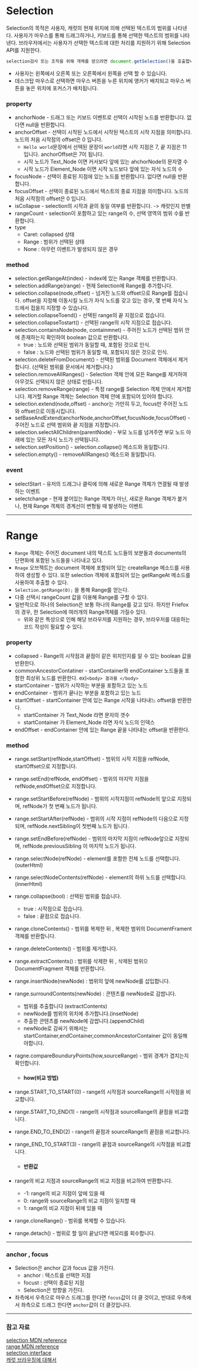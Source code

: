 # Selection

Selection의 목적은 사용자, 캐럿의 현재 위치에 의해 선택된 텍스트의 범위를 나타낸다.
사용자가 마우스를 통해 드래그하거나, 키보드를 통해 선택한 텍스트의 범위를 나타낸다.
브라우저에서는 사용자가 선택한 텍스트에 대한 처리를 지원하기 위해 Selection API를 지원한다.

``` javascript
selection검사 또는 조작을 위해 개체를 얻으려면 document.getSelection()을 호출합니다.
```
+ 사용자는 왼쪽에서 오른쪽 또는 오른쪽에서 왼쪽을 선택 할 수 있습니다.
+ 데스크탑 마우스로 선택하면 마우스 버튼을 누른 위치에 앵커가 배치되고 마우스 버튼을 놓은 위치에 포커스가 배치됩니다.

### property
+ anchorNode - 드래그 또는 키보드 이벤트로 선택이 시작된 노드를 반환합니다.
없다면 null을 반환합니다.
+ anchorOffset - 선택이 시작된 노드에서 시작된 텍스트의 시작 지점을 의미합니다.
노드의 처음 시작점의 offset은 0 입니다.
    - ```Hello world```문장에서 선택된 문장이 ```world```라면 시작 지점은 7, 끝 지점은 11 입니다. anchorOffset은 7이 됩니다.
    - 시작 노드가 Text_Node 이면 커서보다 앞에 있는 ahchorNode의 문자열 수
    - 시작 노드가 Element_Node 이면 시작 노드보다 앞에 있는 자식 노드의 수
+ focusNode - 선택이 종료된 지점에 있는 노드를 반환합니다. 없다면 null을 반환합니다.
+ focusOffset - 선택이 종료된 노드에서 텍스트의 종료 지점을 의미합니다. 노드의 처음 시작점의 offset은 0 입니다.
+ isCollapse - selection의 시작과 끝의 동일 여부를 반환합니다. -> 캐럿인지 판별
+ rangeCount - selection이 포함하고 있는 range의 수, 선택 영역의 범위 수를 반환합니다.
+ type
    - Caret: collapsed 상태 
    - Range : 범위가 선택된 상태
    - None : 아무런 이벤트가 발생되지 않은 경우

### method
+ selection.getRangeAt(index) - index에 있는 Range 객체를 반환합니다.
+ selection.addRange(range) - 현재 Selection에 Range를 추가합니다.
+ selection.collapse(node,offset) - 넘겨진 노드와 offset으로 Range를 접습니다.
offset을 지정해 이동시킬 노드가 자식 노드를 갖고 있는 경우, 몇 번째 자식 노드에서 접을지 지정할 수 있습니다.
+ selection.collapseToend() - 선택된 range의 끝 지점으로 접습니다.
+ selection.collapseTostart() - 선택된 range의 시작 지점으로 접습니다.
+ selection.containsNode(node, containmnet) - 주어진 노드가 선택된 범위 안에 존재하는지 확인하여 boolean 값으로 반환합니다.
    - true : 노드와 선택된 범위가 동일할 때, 포함된 것으로 인식.
    - false : 노드와 선택된 범위가 동일할 때, 포함되지 않은 것으로 인식.
+ selection.deleteFromDocument() - 선택된 범위를 Document 객체에서 제거합니다. 
(선택된 범위를 문서에서 제거합니다.)
+ selection.removeAllRanges() - Selection 객체 안에 모든 Range를 제거하여 아무것도 선택되지 않은 상태로 만듭니다.
+ selection.removeRange(range) - 특정 range를 Selection 객체 안에서 제거합니다.
제거할 Range 객체는 Selection 객체 안에 포함되어 있어야 합니다.
+ selection.extend(node,offset) - anchor는 가만히 두고, focus만 주어진 노드와 offset으로 이동시킵니다.
+ setBaseAndExtend(anchorNode,anchorOffset,focusNode,focusOffset) - 주어진 노드로 선택 범위와 끝 지점을 지정합니다.
+ selection.selectAllChildren(parentNode) - 부모 노드를 넘겨주면 부모 노드 아래에 있는 모든 자식 노드가 선택됩니다.
+ selection.setPosition() - selection.collapse() 메소드와 동일합니다.
+ selection.empty() - removeAllRanges() 메소드와 동일합니다.

### event
+ selectStart - 유저의 드래그나 클릭에 의해 새로운 Range 객체가 연결될 때 발생하는 이벤트
+ selectchange - 현재 붙어있는 Range 객체가 아닌, 새로운 Range 객체가 붙거나, 현재 Range 객체의 경계선이 변형될 때 발생하는 이벤트

- - - - -


# Range
+ ```Range``` 객체는 주어진 document 내의 텍스트 노드들의 보분들과 documents의 단편화에 포함된 노드들을 나타내고 있다. 
+ ```Rnage``` 오브젝트는 document 객체에 포함되어 있는 createRange 메소드를 사용하여 생성할 수 있다. 또한 selection 객체에 포함되어 있는 getRangeAt 메소드를 사용하여 추출할 수 있다.
+ ```Selection.getRange(0);``` 을 통해 Range를 얻는다.
+ 다중 선택시 rangeCount 값을 이용해 Range를 구할 수 있다.
+ 일반적으로 하나의 Selection은 보통 하나의 Range를 갖고 있다. 하지만 Friefox의 경우, 한 Selection에 여러개의 Range객체를 가질수 있다.
    - 위와 같은 특성으로 인해 해당 브라우저를 지원하는 경우, 브라우저를 대응하는 코드 작성이 필요할 수 있다.

### property
+ collapsed - Range의 시작점과 끝점이 같은 위치인지를 알 수 있는 boolean 값을 반환한다.
+ commonAncestorContatiner - startContainer와 endContainer 노드들을 포함한 최상위 노드를 반환한다. 
ex)```<body> 결과물 </body>```
+ startContainer - 범위가 시작하는 부분을 포함하고 있는 노드
+ endContainer - 범위가 끝나는 부분을 포함하고 있는 노드
+ startOffset - startContainer 안에 있는 Range 시작을 나타내느 offset을 반환한다.
    - startContainer 가 Text_Node 라면 문자의 갯수
    - startContainer 가 Element_Node 라면 자식 노드의 인덱스
+ endOffset - endContainer 안에 있는 Range 끝을 나타내는 offset을 반환한다.

### method
+ range.setStart(refNode,startOffset) - 범위의 시작 지점을 refNode, startOffset으로 지정합니다.
+ range.setEnd(refNode, endOffset) - 범위의 마지막 지점을 refNode,endOffset으로 지정합니다.
+ range.setStartBefore(refNode) - 범위의 시작지점이 refNode의 앞으로 지정되며, refNode가 첫 번째 노드가 됩니다.
+ range.setStartAfter(refNode) - 범위의 시작 지점이 refNode의 다음으로 지정되며, refNode.nextSibling이 첫번째 노드가 됩니다.
+ range.setEndBefore(refNode) - 범위의 마지막 지점이 refNode앞으로 지정되며, refNode.previousSibling 이 마지막 노드가 됩니다.
+ range.selectNode(refNode) - element를 포함한 전체 노드를 선택합니다.(outerHtml)
+ range.selectNodeContents(refNode) - element의 하위 노드를 선택합니다.(innerHtml)
+ range.collapse(bool) : 선택된 범위를 접습니다.
    - true : 시작점으로 접습니다.
    - false : 끝점으로 접습니다.
+ range.cloneContents() - 범위를 복제한 뒤 , 복제한 범위의 DocumentFrament객체를 반환합니다.
+ range.deleteContents() - 범위를 제거합니다.
+ range.extractContents() : 범위를 삭제한 뒤 , 삭제된 범위으 DocumentFragment 객체를 반환합니다.
+ range.insertNode(newNode) : 범위의 앞에 newNode를 삽입합니다.
+ range.surroundContents(newNode) : 콘텐츠를 newNode로 감쌉니다.
    - 범위를 추출합니다 (extractContents)
    - newNode를 범위의 위치에 추가합니다.(insetNode)
    - 추출한 콘텐츠를 newNode에 감쌉니다.(appendChild)
    - newNode로 감싸기 위해서는 startContainer,endContainer,commonAncestorContainer 값이 동일해야합니다.
+ ragne.compareBounduryPoints(how,sourceRange) - 범위 경계가 겹치는지 확인합니다.

    + #### how(비교 방법)
+ range.START_TO_START(0) - range의 시작점과 sourceRange의 시작점을 비교합니다.
+ range.START_TO_END(1) - range의 시작점과 sourceRange의 끝점을 비교합니다.
+ range.END_TO_END(2) - range의 끝점과 sourceRange의 끝점을 비교합니다.
+ range_END_TO_START(3) - range의 끝점과 sourceRange의 시작점을 비교합니다.

    + #### 반환값 
+ range의 비교 지점과 sourceRange의 비교 지점을 비교하여 반환합니다.
    - -1: range의 비교 지점이 앞에 있을 때
    - 0: range와 sourceRange의 비교 지점이 일치할 때
    - 1: range의 비교 지점이 뒤에 있을 때
+ range.cloneRange() - 범위를 복제할 수 있습니다.
+ range.detach() - 범위로 할 일이 끝났다면 메모리를 회수합니다.
- - - - -

### anchor , focus

+ Selection은 anchor 값과 focus 값을 가진다.
    - anchor : 텍스트를 선택한 지점
    - focust : 선택이 종료된 지점
    - Selection은 방향을 가진다.
+ 좌측에서 우측으로 마우스 드래그를 한다면 ```focus```값이 더 클 것이고, 반대로 우측에서 좌측으로 드래그 한다면 ```anchor```값이 더 클것입니다.

- - - - -
### 참고 자료
[selection MDN reference](https://developer.mozilla.org/ko/docs/Web/API/Selection)</br>
[range MDN reference](https://developer.mozilla.org/ko/docs/Web/API/Range)</br>
[selection interface](https://w3c.github.io/selection-api/#selection-interface)</br>
[캐럿 브라우징에 대해서](https://zkim0115.tistory.com/1983)